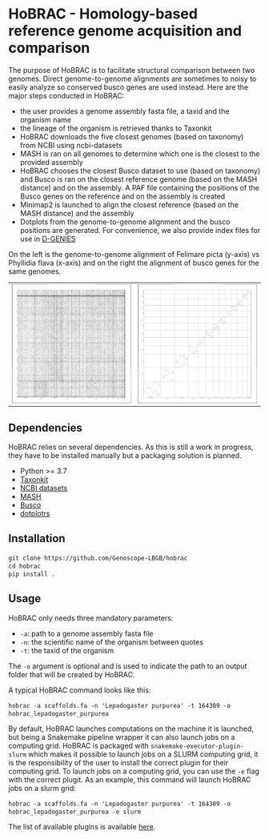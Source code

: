 # HoBRAC - Homology-based reference genome acquisition and comparison

The purpose of HoBRAC is to facilitate structural comparison between two genomes. Direct genome-to-genome alignments are sometimes to noisy to easily analyze so conserved busco genes are used instead. Here are the major steps conducted in HoBRAC:
  - the user provides a genome assembly fasta file, a taxid and the organism name
  - the lineage of the organism is retrieved thanks to Taxonkit
  - HoBRAC downloads the five closest genomes (based on taxonomy) from NCBI using ncbi-datasets
  - MASH is ran on all genomes to determine which one is the closest to the provided assembly
  - HoBRAC chooses the closest Busco dataset to use (based on taxonomy) and Busco is ran on the closest reference genome (based on the MASH distance) and on the assembly. A PAF file containing the positions of the Busco genes on the reference and on the assembly is created
  - Minimap2 is launched to align the closest reference (based on the MASH distance) and the assembly
  - Dotplots from the genome-to-genome alignment and the busco positions are generated. For convenience, we also provide index files for use in [D-GENIES](https://dgenies.toulouse.inra.fr/)


On the left is the genome-to-genome alignment of Felimare picta (y-axis) vs Phyllidia flava (x-axis) and on the right the alignment of busco genes for the same genomes.

|  |  |
| ------- | ------- |
| ![](assets/dotplot_Felimare_picta_vs_Phyllidia_flava.png) | ![](assets/busco_Felimare_picta_vs_Phyllidia_flava.png) |


## Dependencies

HoBRAC relies on several dependencies. As this is still a work in progress, they have to be installed manually but a packaging solution is planned.
  - Python >= 3.7
  - [Taxonkit](https://github.com/shenwei356/taxonkit)
  - [NCBI datasets](https://github.com/ncbi/datasets) 
  - [MASH](https://github.com/marbl/Mash)
  - [Busco](https://gitlab.com/ezlab/busco)
  - [dotplotrs](https://github.com/Genoscope-LBGB/dotplotrs)

## Installation

```
git clone https://github.com/Genoscope-LBGB/hobrac
cd hobrac
pip install .
```

## Usage 

HoBRAC only needs three mandatory parameters:
  - `-a`: path to a genome assembly fasta file
  - `-n`: the scientific name of the organism between quotes
  - `-t`: the taxid of the organism

The `-o` argument is optional and is used to indicate the path to an output folder that will be created by HoBRAC.

A typical HoBRAC command looks like this:
```
hobrac -a scaffolds.fa -n 'Lepadogaster purpurea' -t 164309 -o hobrac_lepadogaster_purpurea
```

By default, HoBRAC launches computations on the machine it is launched, but being a Snakemake pipeline wrapper it can also launch jobs on a computing grid. HoBRAC is packaged with `snakemake-executor-plugin-slurm` which makes it possible to launch jobs on a SLURM computing grid, it is the responsibility of the user to install the correct plugin for their computing grid. To launch jobs on a computing grid, you can use the `-e` flag with the correct plugit. As an example, this command will launch HoBRAC jobs on a slurm grid:
```
hobrac -a scaffolds.fa -n 'Lepadogaster purpurea' -t 164309 -o hobrac_lepadogaster_purpurea -e slurm
``` 

The list of available plugins is available [here](https://snakemake.github.io/snakemake-plugin-catalog/).